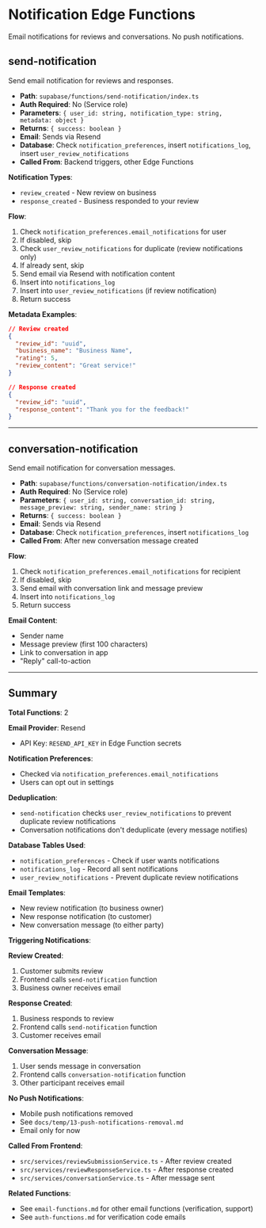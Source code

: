 # Notification Edge Functions

Email notifications for reviews and conversations. No push notifications.

## send-notification

Send email notification for reviews and responses.

- **Path**: `supabase/functions/send-notification/index.ts`
- **Auth Required**: No (Service role)
- **Parameters**: `{ user_id: string, notification_type: string, metadata: object }`
- **Returns**: `{ success: boolean }`
- **Email**: Sends via Resend
- **Database**: Check `notification_preferences`, insert `notifications_log`, insert `user_review_notifications`
- **Called From**: Backend triggers, other Edge Functions

**Notification Types**:
- `review_created` - New review on business
- `response_created` - Business responded to your review

**Flow**:
1. Check `notification_preferences.email_notifications` for user
2. If disabled, skip
3. Check `user_review_notifications` for duplicate (review notifications only)
4. If already sent, skip
5. Send email via Resend with notification content
6. Insert into `notifications_log`
7. Insert into `user_review_notifications` (if review notification)
8. Return success

**Metadata Examples**:
```json
// Review created
{
  "review_id": "uuid",
  "business_name": "Business Name",
  "rating": 5,
  "review_content": "Great service!"
}

// Response created
{
  "review_id": "uuid",
  "response_content": "Thank you for the feedback!"
}
```

---

## conversation-notification

Send email notification for conversation messages.

- **Path**: `supabase/functions/conversation-notification/index.ts`
- **Auth Required**: No (Service role)
- **Parameters**: `{ user_id: string, conversation_id: string, message_preview: string, sender_name: string }`
- **Returns**: `{ success: boolean }`
- **Email**: Sends via Resend
- **Database**: Check `notification_preferences`, insert `notifications_log`
- **Called From**: After new conversation message created

**Flow**:
1. Check `notification_preferences.email_notifications` for recipient
2. If disabled, skip
3. Send email with conversation link and message preview
4. Insert into `notifications_log`
5. Return success

**Email Content**:
- Sender name
- Message preview (first 100 characters)
- Link to conversation in app
- "Reply" call-to-action

---

## Summary

**Total Functions**: 2

**Email Provider**: Resend
- API Key: `RESEND_API_KEY` in Edge Function secrets

**Notification Preferences**:
- Checked via `notification_preferences.email_notifications`
- Users can opt out in settings

**Deduplication**:
- `send-notification` checks `user_review_notifications` to prevent duplicate review notifications
- Conversation notifications don't deduplicate (every message notifies)

**Database Tables Used**:
- `notification_preferences` - Check if user wants notifications
- `notifications_log` - Record all sent notifications
- `user_review_notifications` - Prevent duplicate review notifications

**Email Templates**:
- New review notification (to business owner)
- New response notification (to customer)
- New conversation message (to either party)

**Triggering Notifications**:

**Review Created**:
1. Customer submits review
2. Frontend calls `send-notification` function
3. Business owner receives email

**Response Created**:
1. Business responds to review
2. Frontend calls `send-notification` function
3. Customer receives email

**Conversation Message**:
1. User sends message in conversation
2. Frontend calls `conversation-notification` function
3. Other participant receives email

**No Push Notifications**:
- Mobile push notifications removed
- See `docs/temp/13-push-notifications-removal.md`
- Email only for now

**Called From Frontend**:
- `src/services/reviewSubmissionService.ts` - After review created
- `src/services/reviewResponseService.ts` - After response created
- `src/services/conversationService.ts` - After message sent

**Related Functions**:
- See `email-functions.md` for other email functions (verification, support)
- See `auth-functions.md` for verification code emails
